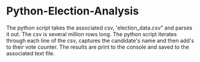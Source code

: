 # Python-Election-Analysis

The python script takes the associated csv, 'election_data.csv" and parses it out. 
The csv is several million rows long. The python script iterates through each line of the csv, captures the candidate's name and then add's to their vote counter. The results are print to the console and saved to the associated text file. 
